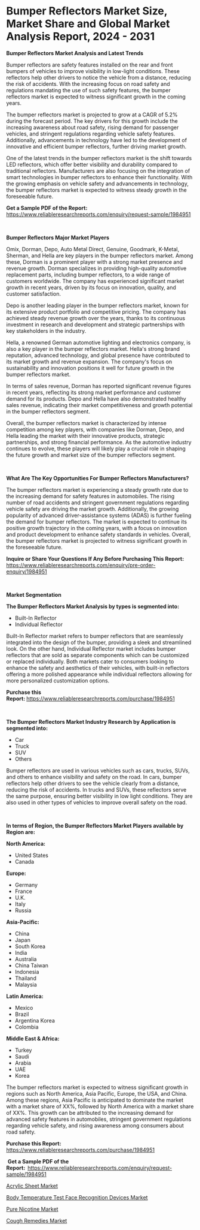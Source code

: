 <p><h1>Bumper Reflectors Market Size, Market Share and Global Market Analysis Report, 2024 - 2031</h1></p><p><strong>Bumper Reflectors Market Analysis and Latest Trends</strong></p>
<p><p>Bumper reflectors are safety features installed on the rear and front bumpers of vehicles to improve visibility in low-light conditions. These reflectors help other drivers to notice the vehicle from a distance, reducing the risk of accidents. With the increasing focus on road safety and regulations mandating the use of such safety features, the bumper reflectors market is expected to witness significant growth in the coming years.</p><p>The bumper reflectors market is projected to grow at a CAGR of 5.2% during the forecast period. The key drivers for this growth include the increasing awareness about road safety, rising demand for passenger vehicles, and stringent regulations regarding vehicle safety features. Additionally, advancements in technology have led to the development of innovative and efficient bumper reflectors, further driving market growth.</p><p>One of the latest trends in the bumper reflectors market is the shift towards LED reflectors, which offer better visibility and durability compared to traditional reflectors. Manufacturers are also focusing on the integration of smart technologies in bumper reflectors to enhance their functionality. With the growing emphasis on vehicle safety and advancements in technology, the bumper reflectors market is expected to witness steady growth in the foreseeable future.</p></p>
<p><strong>Get a Sample PDF of the Report:&nbsp;</strong> <a href="https://www.reliableresearchreports.com/enquiry/request-sample/1984951">https://www.reliableresearchreports.com/enquiry/request-sample/1984951</a></p>
<p>&nbsp;</p>
<p><strong>Bumper Reflectors Major Market Players</strong></p>
<p><p>Omix, Dorman, Depo, Auto Metal Direct, Genuine, Goodmark, K-Metal, Sherman, and Hella are key players in the bumper reflectors market. Among these, Dorman is a prominent player with a strong market presence and revenue growth. Dorman specializes in providing high-quality automotive replacement parts, including bumper reflectors, to a wide range of customers worldwide. The company has experienced significant market growth in recent years, driven by its focus on innovation, quality, and customer satisfaction.</p><p>Depo is another leading player in the bumper reflectors market, known for its extensive product portfolio and competitive pricing. The company has achieved steady revenue growth over the years, thanks to its continuous investment in research and development and strategic partnerships with key stakeholders in the industry.</p><p>Hella, a renowned German automotive lighting and electronics company, is also a key player in the bumper reflectors market. Hella's strong brand reputation, advanced technology, and global presence have contributed to its market growth and revenue expansion. The company's focus on sustainability and innovation positions it well for future growth in the bumper reflectors market.</p><p>In terms of sales revenue, Dorman has reported significant revenue figures in recent years, reflecting its strong market performance and customer demand for its products. Depo and Hella have also demonstrated healthy sales revenue, indicating their market competitiveness and growth potential in the bumper reflectors segment.</p><p>Overall, the bumper reflectors market is characterized by intense competition among key players, with companies like Dorman, Depo, and Hella leading the market with their innovative products, strategic partnerships, and strong financial performance. As the automotive industry continues to evolve, these players will likely play a crucial role in shaping the future growth and market size of the bumper reflectors segment.</p></p>
<p>&nbsp;</p>
<p><strong>What Are The Key Opportunities For Bumper Reflectors Manufacturers?</strong></p>
<p><p>The bumper reflectors market is experiencing a steady growth rate due to the increasing demand for safety features in automobiles. The rising number of road accidents and stringent government regulations regarding vehicle safety are driving the market growth. Additionally, the growing popularity of advanced driver-assistance systems (ADAS) is further fueling the demand for bumper reflectors. The market is expected to continue its positive growth trajectory in the coming years, with a focus on innovation and product development to enhance safety standards in vehicles. Overall, the bumper reflectors market is projected to witness significant growth in the foreseeable future.</p></p>
<p><strong>Inquire or Share Your Questions If Any Before Purchasing This Report:</strong> <a href="https://www.reliableresearchreports.com/enquiry/pre-order-enquiry/1984951">https://www.reliableresearchreports.com/enquiry/pre-order-enquiry/1984951</a></p>
<p>&nbsp;</p>
<p><strong>Market Segmentation</strong></p>
<p><strong>The Bumper Reflectors Market Analysis by types is segmented into:</strong></p>
<p><ul><li>Built-In Reflector</li><li>Individual Reflector</li></ul></p>
<p><p>Built-In Reflector market refers to bumper reflectors that are seamlessly integrated into the design of the bumper, providing a sleek and streamlined look. On the other hand, Individual Reflector market includes bumper reflectors that are sold as separate components which can be customized or replaced individually. Both markets cater to consumers looking to enhance the safety and aesthetics of their vehicles, with built-in reflectors offering a more polished appearance while individual reflectors allowing for more personalized customization options.</p></p>
<p><strong>Purchase this Report:&nbsp;</strong><a href="https://www.reliableresearchreports.com/purchase/1984951">https://www.reliableresearchreports.com/purchase/1984951</a></p>
<p>&nbsp;</p>
<p><strong>The Bumper Reflectors Market Industry Research by Application is segmented into:</strong></p>
<p><ul><li>Car</li><li>Truck</li><li>SUV</li><li>Others</li></ul></p>
<p><p>Bumper reflectors are used in various vehicles such as cars, trucks, SUVs, and others to enhance visibility and safety on the road. In cars, bumper reflectors help other drivers to see the vehicle clearly from a distance, reducing the risk of accidents. In trucks and SUVs, these reflectors serve the same purpose, ensuring better visibility in low light conditions. They are also used in other types of vehicles to improve overall safety on the road.</p></p>
<p>&nbsp;</p>
<p><strong>In terms of Region, the Bumper Reflectors Market Players available by Region are:</strong></p>
<p>
    <p> <strong> North America: </strong>
        <ul>
            <li>United States</li>
            <li>Canada</li>
        </ul>
        </p> 
    <p> <strong> Europe: </strong>
        <ul>
            <li>Germany</li>
            <li>France</li>
            <li>U.K.</li>
            <li>Italy</li>
            <li>Russia</li>
        </ul>
        </p> 
    <p> <strong> Asia-Pacific: </strong>
        <ul>
            <li>China</li>
            <li>Japan</li>
            <li>South Korea</li>
            <li>India</li>
            <li>Australia</li>
            <li>China Taiwan</li>
            <li>Indonesia</li>
            <li>Thailand</li>
            <li>Malaysia</li>
        </ul>
        </p> 
    <p> <strong> Latin America: </strong>
        <ul>
            <li>Mexico</li>
            <li>Brazil</li>
            <li>Argentina Korea</li>
            <li>Colombia</li>
        </ul>
        </p> 
    <p> <strong> Middle East & Africa: </strong>
        <ul>
            <li>Turkey</li>
            <li>Saudi</li>
            <li>Arabia</li>
            <li>UAE</li>
            <li>Korea</li>
        </ul>
    </p>
    </p>
<p><p>The bumper reflectors market is expected to witness significant growth in regions such as North America, Asia Pacific, Europe, the USA, and China. Among these regions, Asia Pacific is anticipated to dominate the market with a market share of XX%, followed by North America with a market share of XX%. This growth can be attributed to the increasing demand for advanced safety features in automobiles, stringent government regulations regarding vehicle safety, and rising awareness among consumers about road safety.</p></p>
<p><strong>Purchase this Report: </strong><a href="https://www.reliableresearchreports.com/purchase/1984951">https://www.reliableresearchreports.com/purchase/1984951</a></p>
<p>&nbsp;<strong>Get a Sample PDF of the Report:&nbsp;&nbsp;</strong><a href="https://www.reliableresearchreports.com/enquiry/request-sample/1984951">https://www.reliableresearchreports.com/enquiry/request-sample/1984951</a></p>
<p><strong></strong></p>
<p><p><a href="https://view.publitas.com/reportprime-1/acrylic-sheet-market-size-growth-and-forecast-from-2023-2030/">Acrylic Sheet Market</a></p><p><a href="https://funky-papaya-cf4.notion.site/Body-Temperature-Test-Face-Recognition-Devices-Market-Size-Evaluating-its-Market-Trends-Growth-an-431dd42b1de34699b1d39b90633fe847">Body Temperature Test Face Recognition Devices Market</a></p><p><a href="https://view.publitas.com/reportprime-1/pure-nicotine-market-share-market-new-trends-analysis-report-by-type-by-application-by-end-use-by-region-and-segment-forecasts-2023-2030/">Pure Nicotine Market</a></p><p><a href="https://view.publitas.com/reportprime-1/global-cough-remedies-market-by-types-applications-and-major-players-with-regional-growth-rate-analysis-and-development-situation-from-2023-to-2030/">Cough Remedies Market</a></p></p>